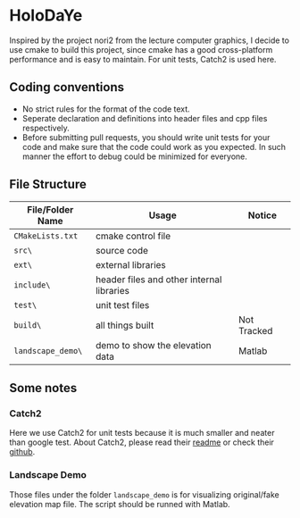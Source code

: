 # HoloDaYe
Inspired by the project nori2 from the lecture computer graphics, I decide to use cmake to build this project, since cmake has a good cross-platform performance and is easy to maintain. For unit tests, Catch2 is used here.
## Coding conventions
- No strict rules for the format of the code text.
- Seperate declaration and definitions into header files and cpp files respectively.
- Before submitting pull requests, you should write unit tests for your code and make sure that the code could work as you expected. In such manner the effort to debug could be minimized for everyone.
## File Structure

|File/Folder Name|Usage|Notice|
|---|---|---|
|```CMakeLists.txt```|cmake control file||
|```src\```|source code|   |
|```ext\```|external libraries|   |
|```include\```|header files and other internal libraries|   |
|```test\```|unit test files||
|```build\```|all things built|Not Tracked|
|```landscape_demo\```|demo to show the elevation data|Matlab|
## Some notes
### Catch2
Here we use Catch2 for unit tests because it is much smaller and neater than google test. About Catch2, please read their [readme](ext/Catch2/README.md) or check their [github](https://github.com/catchorg/Catch2).
### Landscape Demo
Those files under the folder ```landscape_demo``` is for visualizing original/fake elevation map file. The script should be runned with Matlab.
